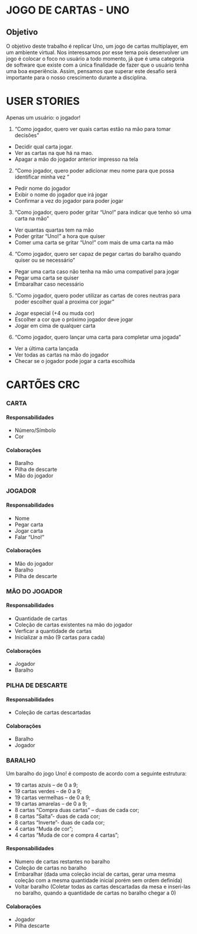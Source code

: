 # JOGO DE CARTAS - UNO
## Objetivo
O objetivo deste trabalho é replicar Uno, um jogo de cartas multiplayer, em um ambiente virtual.
Nos interessamos por esse tema pois desenvolver um jogo é colocar o foco no usuário a todo
momento, já que é uma categoria de software que existe com a única finalidade de fazer que o
usuário tenha uma boa experiência. Assim, pensamos que superar este desafio será importante
para o nosso crescimento durante a disciplina.
# USER STORIES
Apenas um usuário: o jogador!
1. “Como jogador, quero ver quais cartas estão na mão para tomar decisões”
* Decidir qual carta jogar.
* Ver as cartas na que há na mao.
* Apagar a mão do jogador anterior impresso na tela
2. “Como jogador, quero poder adicionar meu nome para que possa identificar minha vez ”
* Pedir nome do jogador
* Exibir o nome do jogador que irá jogar
* Confirmar a vez do jogador para poder jogar
3. “Como jogador, quero poder gritar “Uno!” para indicar que tenho só uma carta na mão”
* Ver quantas quartas tem na mão
* Poder gritar “Uno!” a hora que quiser
* Comer uma carta se gritar “Uno!” com mais de uma carta na mão
4. “Como jogador, quero ser capaz de pegar cartas do baralho quando quiser ou se necessário”
* Pegar uma carta caso não tenha na mão uma compativel para jogar
* Pegar uma carta se quiser
* Embaralhar caso necessário
5. “Como jogador, quero poder utilizar as cartas de cores neutras para poder escolher qual a
proxima cor jogar”
* Jogar especial (+4 ou muda cor)
* Escolher a cor que o próximo jogador deve jogar
* Jogar em cima de qualquer carta
6. “Como jogador, quero lançar uma carta para completar uma jogada”
* Ver a última carta lançada
* Ver todas as cartas na mão do jogador
* Checar se o jogador pode jogar a carta escolhida
# CARTÕES CRC
### CARTA
#### Responsabilidades
* Número/Símbolo
* Cor
#### Colaborações
* Baralho
* Pilha de descarte
* Mão do jogador
### JOGADOR
#### Responsabilidades
* Nome
* Pegar carta
* Jogar carta
* Falar “Uno!”
#### Colaborações
* Mão do jogador
* Baralho
* Pilha de descarte
### MÃO DO JOGADOR
#### Responsabilidades
* Quantidade de cartas
* Coleção de cartas existentes na mão do jogador
* Verficar a quantidade de cartas
* Inicializar a mão (9 cartas para cada)
#### Colaborações
* Jogador
* Baralho
### PILHA DE DESCARTE
#### Responsabilidades
* Coleção de cartas descartadas
#### Colaborações
* Baralho
* Jogador
### BARALHO
Um baralho do jogo Uno! é composto de acordo com a seguinte estrutura:
* 19 cartas azuis – de 0 a 9;
* 19 cartas verdes – de 0 a 9;
* 19 cartas vermelhas – de 0 a 9;
* 19 cartas amarelas – de 0 a 9;
* 8 cartas “Compra duas cartas” – duas de cada cor;
* 8 cartas “Salta”- duas de cada cor;
* 8 cartas “Inverte”- duas de cada cor;
* 4 cartas “Muda de cor”;
* 4 cartas “Muda de cor e compra 4 cartas”;
#### Responsabilidades
* Numero de cartas restantes no baralho
* Coleção de cartas no baralho
* Embaralhar (dada uma coleção incial de cartas, gerar uma mesma coleção com a mesma
quantidade inicial porém sem ordem definida)
* Voltar baralho (Coletar todas as cartas descartadas da mesa e inseri-las no baralho, quando
a quantidade de cartas no baralho chegar a 0)
#### Colaborações
* Jogador
* Pilha descarte
